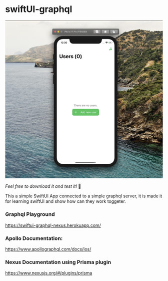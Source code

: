# swiftUI-graphql

![Screenshot of the app](app-screenshot.jpg)

_Feel free to download it and test it!_ 🎉

This a simple SwiftUI App connected to a simple graphql server, it is made it for learning swiftUI and show how can they work toggeter.

### Graphql Playground

https://swiftui-graphql-nexus.herokuapp.com/

### Apollo Documentation:

https://www.apollographql.com/docs/ios/

### Nexus Documentation using Prisma plugin

https://www.nexusjs.org/#/plugins/prisma
